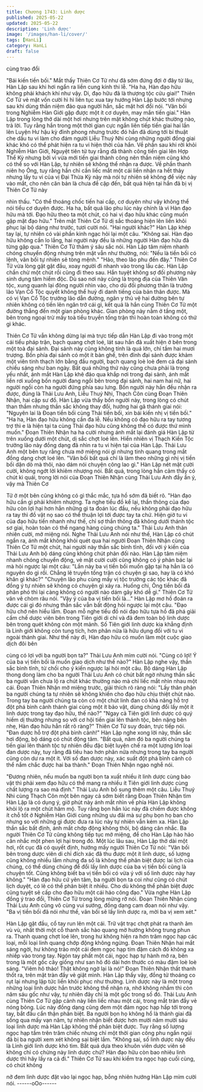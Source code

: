 ```yaml
---
title: Chương 1743: Linh dược
published: 2025-05-22
updated: 2025-05-22
description: 'Linh dược'
image: '/images/han-li/cover/'
tags: [HanLi]
category: HanLi
draft: false
---
```


cùng trao đổi

"Bái kiến tiền bối."
Mắt thấy Thiên Cơ Tử như đã sớm đứng đợi ở đây từ lâu, Hàn
Lập sau khi hơi ngẩn ra liền cung kính thi lễ.
"Ha ha, Hàn đạo hữu không phải khách khí như vậy. Di, đạo hữu
đã là thượng tộc cửu giai!"
Thiên Cơ Tử vẻ mặt vốn cười hì hì liên tục xua tay hướng Hàn
Lập bước tới nhưng sau khi dùng thần niệm đảo qua người hắn,
sắc mặt hơi đổi nói.
"Vãn bối trong Nghiễm Hàn Giới gặp được một ít cơ duyên, may
mắn tiến giai."
Hàn Lập trong lòng thở dài một hơi nhưng trên mặt không chút
khác thường nào, trả lời.
Tuy rằng hắn trong một thời gian cực ngắn liên tiếp tiến giai hai
lần lên Luyện Hư hậu kỳ đỉnh phong nhưng trước đó hắn đã dùng
tới bí thuật che dấu tu vi làm cho đám người Liễu Thuý Nhi cùng
những người đồng giai khác khó có thể phát hiện ra tu vi hiện thời
của hắn. Về phần sau khi rời khỏi Nghiễm Hàn Giới, Nguyệt tiên
tử tuy rằng đã thành công tiến giai lên Hợp Thể Kỳ nhưng bởi vì
vừa mới tiến giai thành công nên thần niệm cũng khó có thể so
với Hàn Lập, tự nhiên sẽ không thể nhận ra được.
Về phần thanh niên họ Ông, tuy rằng hắn chỉ cần liếc mắt một cái
liền nhận ra hết thảy nhưng lấy tu vi của vị Đại Thừa Kỳ này mà
nói tự nhiên sẽ không để việc này vào mắt, cho nên căn bản là
chưa đề cập đến, bất quá hiện tại hắn đã bị vị Thiên Cơ Tử này

nhìn thấu.
"Có thể thoáng chốc tiến hai cấp, cơ duyên như vậy không thể nói
tiểu cơ duyên được. Ha ha, bất quá lão phu lúc này chính là vì
Hàn đạo hữu mà tới. Đạo hữu theo ta một chút, có hai vị đạo hữu
khác cũng muốn gặp mặt đạo hữu."
Trên mặt Thiên Cơ Tử dị sắc thoáng hiện lên liền khôi phục lại bộ
dáng như trước, tươi cười nói.
"Hai người khác?"
Hàn Lập khép tay lại, tự nhiên có vài phần kinh ngạc hỏi lại một
câu.
"Không sai. Hàn đạo hữu không cần lo lắng, hai người này đều là
những người Hàn đạo hữu đã từng gặp qua."
Thiên Cơ Tử thâm ý sâu sắc nói.
Hàn Lập tâm niệm nhanh chóng chuyển động nhưng trên mặt vẫn
như thường, nói:
"Nếu là tiền bối có lệnh, vãn bối tự nhiên sẽ tòng mệnh."
"Hảo, theo lão phu đến đây."
Thiên Cơ Tử vừa lòng gật gật đầu, xoay người đi nhanh vào trong
lầu các.
Hàn Lập chần chừ một chút rồi cũng đi theo sau. Hắn tuyệt không
sợ đối phương nảy sinh dụng tâm hiểm độc. Dù sao nơi này cũng
là trọng địa của Thiên Vân tộc, xung quanh lại đông người nhìn
vào, cho dù đối phương thân là trưởng lão Vạn Cổ Tộc quyết
không thể huỷ đi danh tiếng của bản thân được. Mà có vị Vạn Cổ
Tộc trưởng lão dẫn đường, ngân y thủ vệ hai đường bên tự nhiên
không có tiến lên ngăn trở cái gì, kết quả là hắn cùng Thiên Cơ
Tử một đường thẳng đến một gian phòng khác. Gian phòng này
nằm ở tầng một, bên trong ngoại trừ mấy toà tiểu truyền tống trận
thì hoàn toàn không có thứ gì khác.

Thiên Cơ Tử vẫn không dừng lại mà trực tiếp dẫn Hàn Lập đi vào
trong một cái tiểu pháp trận, bạch quang chợt loé, lát sau hắn đã
xuất hiện ở bên trong một toà đại sảnh. Đại sảnh này cũng không
tính là quá lớn, chỉ tầm hai mươi trượng. Bốn phía đại sảnh có
một ít bàn ghế, trên đỉnh đại sảnh được khảm một viên tinh thạch
lớn bằng đầu người, bạch quang loè loè đem cả đại sảnh chiếu
sáng như ban ngày. Bất quá những thứ này cũng chưa phải là
trọng yếu nhất, ánh mắt Hàn Lập khẽ đảo qua khắp nơi trong đại
sảnh, ánh mắt liền rơi xuống bốn người đang ngồi bên trong đại
sảnh, hai nam hai nữ, hai người ngồi còn ha người đứng phía sau
lưng. Bốn người này hắn đều nhận ra được, đúng là Thải Lưu
Anh, Liễu Thuý Nhi, Thạch Côn cùng Đoạn Thiên Nhận, hai cặp
sư đồ.
Hàn Lập vừa thấy bốn người này, trong lòng có chút than thầm
nhưng thần sắc không thay đổi, hướng hai gã thánh giai nói:
"Nguyên lai là Đoạn tiền bối cùng Thải tiền bối, xin bái kiến nhị vị
tiền bối."
"Ha ha, Hàn đạo hữu không cần đa lễ. Nếu không có đạo hữu ra
tay tương trợ thì e là hiện tại ta cùng Thải đạo hữu cũng không thể
có được thứ mình muốn."
Đoạn Thiên Nhận ha ha cười nhưng ánh mắt lại đánh giá Hàn
Lập từ trên xuống dưới một chút, dị sắc chợt loé lên.
Hiển nhiên vị Thạch Kiến Tộc trưởng lão này đồng dạng đã nhìn
ra tu vi hiện tại của Hàn Lập.
Thải Lưu Anh một bên tuy rằng chưa mở miệng nói gì nhưng tinh
quang trong mắt đồng dạng chợt loé lên.
"Vãn bối bất quá chỉ là làm theo những gì nhị vị tiền bối dặn dò
mà thôi, nào dám nói chuyện công lao gì."
Hàn Lập nét mặt cười cười, không ngớt lời khiêm nhượng nói.
Bất quá, trong lòng hắn cảm thấy có chút kì quái, trong lời nói của
Đoạn Thiên Nhận cùng Thải Lưu Anh đầy ẩn ý, vậy mà Thiên Cơ

Tử ở một bên cũng không có gì thắc mắc, tựa hồ sớm đã biết rõ.
"Hàn đạo hữu cần gì phải khiêm nhượng. Ta nghe tiểu đồ kể lại,
thần thông của đạo hữu còn lợi hại hơn hẳn những gì ta đoán lúc
đầu, nếu không phải đạo hữu ra tay thì đồ vật nọ sao có thể thuận
lợi tới được tay ta chứ. Hiện giờ tu vi của đạo hữu tiến nhanh như
thế, chỉ sợ thần thông đã không dưới thánh tộc sơ giai, hoàn toàn
có thể ngang hàng cùng chúng ta."
Thải Lưu Anh thản nhiên cười, mở miệng nói.
Nghe Thải Lưu Anh nói như thế, Hàn Lập có chút ngẩn ra, ánh
mắt không khỏi quét qua hai người Đoạn Thiên Nhận cùng Thiên
Cơ Tử một chút, hai người này thần sắc bình tĩnh, đối với ý kiến
của Thải Lưu Anh bộ dáng cũng không chút phản đối nào.
Hàn Lập tâm niệm nhanh chóng chuyển động, vẻ mặt cười cười
cũng không có ý phản bác lại mà hỏi ngược lại một câu:
"Lần này ba vị tiền bối muốn gặp tại hạ hẳn là có nguyên do gì rồi.
Chẳng lẽ truyền tống trận có chuyện gì sao, hay là có khó khăn gì
khác?"
"Chuyện lão phu cùng mấy vị tộc trưởng các tộc khác đã đồng ý
tự nhiên sẽ không có chuyện gì xảy ra. Huống chi, Ông tiền bối đã
phân phó thì lại càng không có người nào dám gây khó dễ gì."
Thiên Cơ Tử vân vê chòm râu nói.
"Vậy ý của ba vị tiền bối là..."
Hàn Lập mơ hồ đoán ra được cái gì đó nhưng thần sắc vẫn bất
động hỏi ngược lại một câu.
"Đạo hữu chớ nên hiểu lầm. Đoạn mỗ nghe tiểu đồ nói đạo hữu
tựa hồ đã phá giải cấm chế dược viên bên trong Tiên giới di chỉ và
đã đem toàn bộ linh dược bên trong quét không còn một mảnh.
Số Tiên giới linh dược kia khẳng định là Linh giới không còn tung
tích, hơn phân nửa là hữu dụng đối với tu vi ngoài thánh giai. Như
thế này đi, Hàn đạo hữu có muốn làm một cuộc giao dịch đôi bên

cùng có lợi với ba người bọn ta?"
Thải Lưu Anh mỉm cười nói.
"Cùng có lợi! Ý của ba vị tiền bối là muốn giao dịch như thế nào?"
Hàn Lập nghe vậy, thần sắc bình tĩnh, từ chối cho ý kiến ngược
lại hỏi một câu.
Bộ dáng Hàn Lập thong dong làm cho ba người Thải Lưu Anh có
chút bất ngờ nhưng thần sắc ba người vẫn chưa lộ ra chút khác
thường nào mà chỉ liếc mắt nhìn nhau một cái.
Đoạn Thiên Nhận mở miệng trước, giải thích rõ ràng nói:
"Lấy thân phận ba người chúng ta tự nhiên sẽ không khiến cho
đạo hữu chịu thiệt chút nào. Trong tay ba người chúng ta còn có
một chút linh đan có khả năng hỗ trợ đột phá bình cảnh thánh giai
cùng một ít bảo vật, dùng chúng đổi lấy một ít linh dược trong tay
đạo hữu, thế nào?"
"Ngay cả Tiên giới linh dược có quý hiếm dị thường nhưng so với
cơ hội tiến giai lên thánh tộc, bên nặng bên nhẹ, Hàn đạo hữu hẳn
rất rõ ràng?"
Thiên Cơ Tử suy đoán, trực tiếp nói.
"Đan dược hỗ trợ đột phá bình cảnh!"
Hàn Lập nghe xong lời này, thần sắc hơi động, bộ dáng có chút
động tâm.
"Bất quá, năm đó ba người chúng ta tiến giai lên thánh tộc tự
nhiên đều đặc biệt luyện chế ra một lượng lớn loại đan dược này,
tuy rằng đã tiêu hao hơn phân nửa nhưng trong tay ba người cũng
còn dư ra một ít. Với số đan dược này, xác suất đột phá bình cảnh
có thể nắm chắc được hai ba thành."
Đoạn Thiên Nhận ngạo nghễ nói.

"Đương nhiên, nếu muốn ba người bọn ta xuất nhiều ít linh dược
cùng bảo vật thì phải xem đạo hữu có thể mang ra nhiều ít Tiên
giới linh dược cùng chất lượng ra sao mà định."
Thải Lưu Anh bổ sung thêm một câu.
Liễu Thuý Nhi cùng Thạch Côn một bên ngay cả sớm biết rằng
Đoạn Thiên Nhận tìm Hàn Lập là có dụng ý, giờ phút này ánh mắt
nhìn về phía Hàn Lập không khỏi lộ ra một chút hâm mộ. Tuy rằng
bọn hắn lúc này đã chiếm được không ít chỗ tốt ở Nghiễm Hàn
Giới cùng những ưu đãi mà sư phụ bọn họ ban cho nhưng so với
những gì được đưa ra lúc này tự nhiên vẫn kém xa.
Hàn Lập thần sắc bất định, ánh mắt chớp động không thôi, bộ
dáng cân nhắc.
Ba người Thiên Cơ Tử cũng không tiếp tục mở miệng, để cho
Hàn Lập hảo hảo cân nhắc một phen lợi hại trong đó. Một lúc lâu
sau, Hàn Lập thở dài một hơi, rốt cục đã có quyết định, hướng
mấy người Thiên Cơ Tử nói:
"Vãn bối bên trong dược viên di chỉ đích xác đã thu được một ít
linh dược, số lượng cũng không nhiều lắm nhưng đa số là không
thể phân biệt được lai lịch của chúng, có thể dùng chúng để đổi
lấy linh dược của ba vị tiền bối cũng là chuyện tốt. Cũng không
biết ba vị tiền bối có vừa ý với số linh dược này hay không."
"Hàn đạo hữu cứ yên tâm, ba người bọn ta coi như cũng có chút
lịch duyệt, có lẽ có thể phân biệt ít nhiều. Cho dù không thể phân
biệt được cũng tuyệt sẽ cấp cho đạo hữu một cái hảo công đạo."
Vừa nghe Hàn Lập đồng ý trao đổi, Thiên Cơ Tử trong lòng mừng
rỡ nói.
Đoạn Thiên Nhận cùng Thải Lưu Anh cũng vô cùng vui sướng,
đồng dạng cam đoan nói như vậy.
"Ba vị tiền bối đã nói như thế, vãn bối sẽ lấy linh dược ra, mời ba
vị xem xét."

Hàn Lập gật đầu, cổ tay run lên một cái. Trữ vật trạc chợt phát ra
thanh âm vù vù, nhất thời một cỗ thanh sắc hào quang mờ hướng
không trung phun ra. Thanh quang chợt loé lên, trong hư không
hiện ra hơn trăm ngọc hạp các loại, mỗi loại linh quang chớp động
không ngừng.
Đoạn Thiên Nhận hai mắt sáng ngời, hư không trảo một cái đem
ngọc hạp tím đậm cách đó không xa nhiếp vào trong tay. Ngón
tay phất một cái, ngọc hạp tự hành mở ra, bên trong là một gốc
cây giống như san hô đỏ dài hơn thước có màu đậm loè loè sáng.
"Viêm hô thảo! Thật không ngờ lại là nó!"
Đoạn Thiên Nhận thất thanh thốt ra, trên mặt tràn đầy vẻ giật
mình.
Hàn Lập thấy vậy, đồng tử thoáng co rụt lại nhưng lập tức liền
khôi phục như thường.
Linh dược này là một trong những loại linh dược hắn trước không
thể nhận ra, nhớ không nhầm thì còn năm sáu gốc như vậy, tự
nhiên đây chỉ là một gốc trong số đó.
Thải Lưu Anh cùng Thiên Cơ Tử gặp cảnh này liền liếc nhau một
cái, trong mắt tràn đầy vẻ nóng bỏng. Lúc này đồng dạng cũng
đem một đám ngọc hạp hấp tới trong tay, bắt đầu cẩn thận phân
biệt.
Ba người bọn họ không hổ là thánh giai đã sống qua mấy vạn
năm, tự nhiên nhận biết được hơn mười năm mười sáu loại linh
dược mà Hàn Lập không thể phân biệt được. Tuy rằng số lượng
ngọc hạp tầm trên trăm chiếc nhưng chỉ một thời gian công phu
ngắn ngủi đã bị ba người xem xét không sai biệt lắm.
"Không sai, số linh dược này đều là Linh giới linh dược khó tìm.
Bất quá dựa theo khuôn viên dược viên sẽ không chỉ có chừng
này linh dược chứ? Hàn đạo hữu còn bao nhiêu linh dược thì hãy
lấy ra cả đi."
Thiên Cơ Tử sau khi kiểm tra ngọc hạp cuối cùng, có chút không

nỡ đem linh dược đặt vào lại ngọc hạp, bỗng nhiên hướng Hàn
Lập mỉm cười nói.
------oOo------
